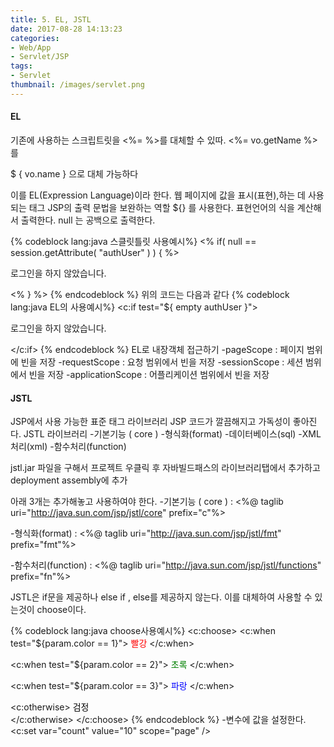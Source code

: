 ```yaml
---
title: 5. EL, JSTL
date: 2017-08-28 14:13:23
categories:
- Web/App
- Servlet/JSP
tags:
- Servlet
thumbnail: /images/servlet.png
---
```


#### EL

기존에 사용하는 스크립트릿을 <%= %>를 대체할 수 있따.
<%= vo.getName %>를

$ { vo.name } 으로 대체 가능하다

이를 EL(Expression Language)이라 한다.
웹 페이지에  값을  표시(표현),하는 데 사용되는 태그
JSP의 출력 문법을 보완하는 역할
${} 를 사용한다.
표현언어의 식을 계산해서 출력한다.
null 는 공백으로  출력한다.

{% codeblock lang:java 스클릿틀릿 사용예시%}
<%
    if( null == session.getAttribute( "authUser" ) ) {
%>
    <p>로그인을 하지 않았습니다.</p>
<%
    }
%>
{% endcodeblock %}
위의 코드는 다음과 같다
{% codeblock lang:java EL의 사용예시%}
<c:if test="${ empty authUser }">
    <p>로그인을 하지 않았습니다.</p>
</c:if>
{% endcodeblock %}
EL로 내장객체  접근하기
-pageScope             :  페이지 범위에 빈을 저장
-requestScope          :  요청 범위에서 빈을 저장
-sessionScope          :  세션 범위에서 빈을 저장
-applicationScope     :  어플리케이션 범위에서 빈을 저장

#### JSTL
JSP에서 사용 가능한 표준 태그 라이브러리
JSP 코드가 깔끔해지고 가독성이 좋아진다.
JSTL 라이브러리
    -기본기능 ( core )
    -형식화(format)
    -데이터베이스(sql)
    -XML 처리(xml)
    -함수처리(function)

jstl.jar 파일을 구해서 프로젝트 우클릭 후 자바빌드패스의 라이브러리탭에서 추가하고 deployment assembly에 추가

아래 3개는 추가해놓고 사용하여야 한다.
-기본기능 ( core ) :
<%@ taglib uri="http://java.sun.com/jsp/jstl/core" prefix="c"%>

-형식화(format) :
<%@ taglib uri="http://java.sun.com/jsp/jstl/fmt" prefix="fmt"%>

-함수처리(function) :
<%@ taglib uri="http://java.sun.com/jsp/jstl/functions" prefix="fn"%>  

JSTL은 if문을 제공하나 else if , else를 제공하지 않는다. 이를 대체하여 사용할 수 있는것이 choose이다.

{% codeblock lang:java choose사용예시%}
<c:choose>
  <c:when test="${param.color == 1}">
    <span style="color: red">빨강</span>
  </c:when>

  <c:when test="${param.color == 2}">
    <span style="color: green">초록</span>
  </c:when>

  <c:when test="${param.color == 3}">
    <span style="color: blue">파랑</span>
  </c:when>

  <c:otherwise>
    <span style="color: black">검정</span>		
  </c:otherwise>
</c:choose>
{% endcodeblock %}
-변수에  값을  설정한다.
<c:set var="count" value="10" scope="page" />
